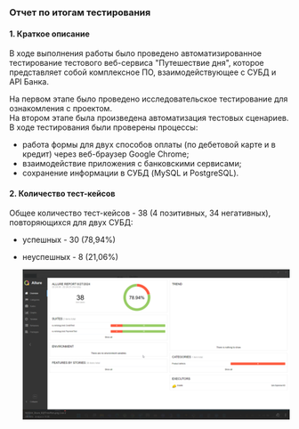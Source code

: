 ### Отчет по итогам тестирования

#### 1. Краткое описание
В ходе выполнения работы было проведено автоматизированное тестирование тестового веб-сервиса "Путешествие дня",
которое представляет собой комплексное ПО, взаимодействующее с СУБД и API Банка.

На первом этапе было проведено исследовательское тестирование для ознакомления с проектом.  
На втором этапе была произведена автоматизация тестовых сценариев.  
В ходе тестирования были проверены процессы:

- работа формы для двух способов оплаты (по дебетовой карте и в кредит) через веб-браузер Google Chrome;
- взаимодействие приложения с банковскими сервисами;
- сохранение информации в СУБД (MySQL и PostgreSQL).

#### 2. Количество тест-кейсов
Общее количество тест-кейсов - 38 (4 позитивных, 34 негативных), повторяющихся для двух СУБД:
* успешных - 30 (78,94%)
* неуспешных - 8 (21,06%)

   ![img1.png](img1.png)



